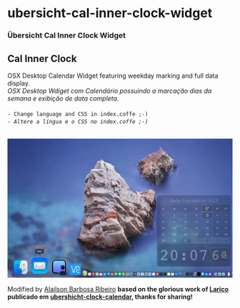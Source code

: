 # ubersicht-cal-inner-clock-widget

### Übersicht Cal Inner Clock Widget

## Cal Inner Clock

OSX Desktop Calendar Widget featuring weekday marking and full data display.<br />
_OSX Desktop Wdiget com Calendário possuindo a marcação dias da semana e exibição de data completa._
<br /><br />
`- Change language and CSS in index.coffe ;-)`<br />
_`- Altere a língua e o CSS no index.coffe ;-)`_
<br /><br />

![OSX Desktop Sample](https://github.com/alailsonribeiro/ubersicht-cal-inner-clock-widget/blob/main/screenshot.png?raw=true)

Modified by [Alailson Barbosa Ribeiro](https://github.com/alailsonribeiro) **based on the glorious work of [Larico](https://github.com/laricoDGT) publicado em [ubershicht-clock-calendar](https://github.com/laricoDGT/ubershicht-clock-calendar), thanks for sharing!**

